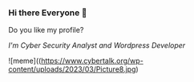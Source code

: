 ### Hi there Everyone 👋

Do you like my profile?

*I'm Cyber Security Analyst and Wordpress Developer* 

![meme]((https://www.cybertalk.org/wp-content/uploads/2023/03/Picture8.jpg)
